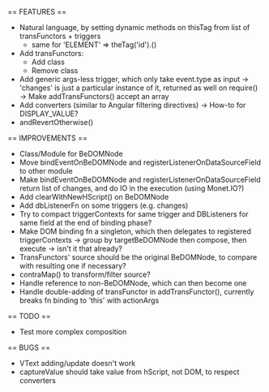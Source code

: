== FEATURES ==
- Natural language, by setting dynamic methods on thisTag from list of transFunctors + triggers
    - same for 'ELEMENT' => theTag('id').<triggerName>()
- Add transFunctors:
    - Add class
    - Remove class
- Add generic args-less trigger, which only take event.type as input
    -> 'changes' is just a particular instance of it, returned as well on require()
    -> Make addTransFunctors() accept an array
- Add converters (similar to Angular filtering directives)
    -> How-to for DISPLAY_VALUE?
- andRevertOtherwise()

== IMPROVEMENTS ==
- Class/Module for BeDOMNode
- Move bindEventOnBeDOMNode and registerListenerOnDataSourceField to other module
- Make bindEventOnBeDOMNode and registerListenerOnDataSourceField return list of changes,
    and do IO in the execution (using Monet.IO?)
- Add clearWithNewHScript() on BeDOMNode
- Add dbListenerFn on some triggers (e.g. changes)
- Try to compact triggerContexts for same trigger and DBListeners for same field at the end of binding phase?
- Make DOM binding fn a singleton,
    which then delegates to registered triggerContexts -> group by targetBeDOMNode then compose, then execute
    -> isn't it that already?
- TransFunctors' source should be the original BeDOMNode, to compare with resulting one if necessary?
- contraMap() to transform/filter source?
- Handle reference to non-BeDOMNode, which can then become one
- Handle double-adding of transFunctor in addTransFunctor(), currently breaks fn binding to 'this' with actionArgs

== TODO ==
- Test more complex composition

== BUGS ==
- VText adding/update doesn't work
- captureValue should take value from hScript, not DOM, to respect converters